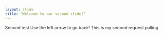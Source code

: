 ```yaml
---
layout: slide
title: “Welcome to our second slide!”
---
```

Second test
Use the left arrow to go back!
This is my second request pulling

